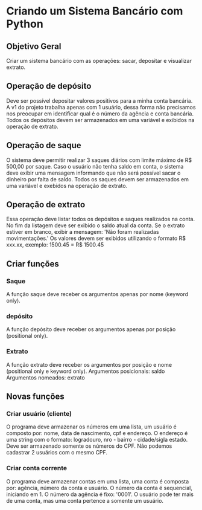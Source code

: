 # Criando um Sistema Bancário com Python

## Objetivo Geral
Criar um sistema bancário com as operações: sacar, depositar e visualizar extrato.

## Operação de depósito
Deve ser possível depositar valores positivos para a minha conta bancária. A v1 do projeto trabalha apenas com 1 usuário, dessa forma não precisamos nos preocupar em identificar qual é o número da agência e conta bancária. Todos os depósitos devem ser armazenados em uma variável e exibidos na operação de extrato.

## Operação de saque
O sistema deve permitir realizar 3 saques diários com limite máximo de R$ 500,00 por saque. Caso o usuário não tenha saldo em conta, o sistema deve exibir uma mensagem informando que não será possível sacar o dinheiro por falta de saldo. Todos os saques devem ser armazenados em uma variável e exebidos na operação de extrato.

## Operação de extrato
Essa operação deve listar todos os depósitos e saques realizados na conta. No fim da listagem deve ser exibido o saldo atual da conta. 
Se o extrato estiver em branco, exibir a mensagem: 'Não foram realizadas movimentações.'
Os valores devem ser exibidos utilizando o formato R$ xxx.xx, exemplo: 1500.45 = R$ 1500.45

## Criar funções
### Saque
A função saque deve receber os argumentos apenas por nome (keyword only).
### depósito
A função depósito deve receber os argumentos apenas por posição (positional only).
### Extrato
A função extrato deve receber os argumentos por posição e nome (positional only e keyword only).
Argumentos posicionais: saldo
Argumentos nomeados: extrato

## Novas funções
### Criar usuário (cliente)
O programa deve armazenar os números em uma lista, um usuário é composto por: nome, data de nascimento, cpf e endereço. O endereço é uma string com o formato: logradouro, nro - bairro - cidade/sigla estado. Deve ser armazenado somente os números do CPF. Não podemos cadastrar 2 usuários com o mesmo CPF.
### Criar conta corrente
O programa deve armazenar contas em uma lista, uma conta é composta por: agência, número da conta e usuário. O número da conta é sequencial, iniciando em 1. O número da agência é fixo: '0001'. O usuário pode ter mais de uma conta, mas uma conta pertence a somente um usuário.